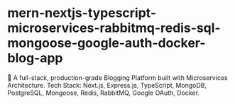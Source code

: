 # mern-nextjs-typescript-microservices-rabbitmq-redis-sql-mongoose-google-auth-docker-blog-app
📝 A full-stack, production-grade Blogging Platform built with Microservices Architecture. Tech Stack: Next.js, Express.js, TypeScript, MongoDB, PostgreSQL, Mongoose, Redis, RabbitMQ, Google OAuth, Docker.
